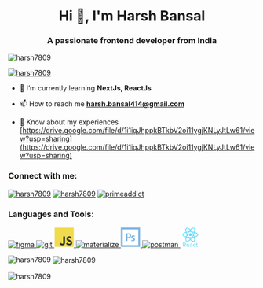 <h1 align="center">Hi 👋, I'm Harsh Bansal</h1>
<h3 align="center">A passionate frontend developer from India</h3>

<p align="left"> <img src="https://komarev.com/ghpvc/?username=harsh7809&label=Profile%20views&color=0e75b6&style=flat" alt="harsh7809" /> </p>

<p align="left"> <a href="https://github.com/ryo-ma/github-profile-trophy"><img src="https://github-profile-trophy.vercel.app/?username=harsh7809" alt="harsh7809" /></a> </p>

- 🌱 I’m currently learning **NextJs, ReactJs**

- 📫 How to reach me **harsh.bansal414@gmail.com**

- 📄 Know about my experiences [https://drive.google.com/file/d/1i1iqJhppkBTkbV2oi11ygjKNLyJtLw61/view?usp=sharing](https://drive.google.com/file/d/1i1iqJhppkBTkbV2oi11ygjKNLyJtLw61/view?usp=sharing)

<h3 align="left">Connect with me:</h3>
<p align="left">
<a href="https://linkedin.com/in/harsh7809" target="blank"><img align="center" src="https://raw.githubusercontent.com/rahuldkjain/github-profile-readme-generator/master/src/images/icons/Social/linked-in-alt.svg" alt="harsh7809" height="30" width="40" /></a>
<a href="https://fb.com/harsh7809" target="blank"><img align="center" src="https://raw.githubusercontent.com/rahuldkjain/github-profile-readme-generator/master/src/images/icons/Social/facebook.svg" alt="harsh7809" height="30" width="40" /></a>
<a href="https://instagram.com/primeaddict" target="blank"><img align="center" src="https://raw.githubusercontent.com/rahuldkjain/github-profile-readme-generator/master/src/images/icons/Social/instagram.svg" alt="primeaddict" height="30" width="40" /></a>
</p>

<h3 align="left">Languages and Tools:</h3>
<p align="left"> <a href="https://www.figma.com/" target="_blank" rel="noreferrer"> <img src="https://www.vectorlogo.zone/logos/figma/figma-icon.svg" alt="figma" width="40" height="40"/> </a> <a href="https://git-scm.com/" target="_blank" rel="noreferrer"> <img src="https://www.vectorlogo.zone/logos/git-scm/git-scm-icon.svg" alt="git" width="40" height="40"/> </a> <a href="https://developer.mozilla.org/en-US/docs/Web/JavaScript" target="_blank" rel="noreferrer"> <img src="https://raw.githubusercontent.com/devicons/devicon/master/icons/javascript/javascript-original.svg" alt="javascript" width="40" height="40"/> </a> <a href="https://materializecss.com/" target="_blank" rel="noreferrer"> <img src="https://raw.githubusercontent.com/prplx/svg-logos/5585531d45d294869c4eaab4d7cf2e9c167710a9/svg/materialize.svg" alt="materialize" width="40" height="40"/> </a> <a href="https://www.photoshop.com/en" target="_blank" rel="noreferrer"> <img src="https://raw.githubusercontent.com/devicons/devicon/master/icons/photoshop/photoshop-line.svg" alt="photoshop" width="40" height="40"/> </a> <a href="https://postman.com" target="_blank" rel="noreferrer"> <img src="https://www.vectorlogo.zone/logos/getpostman/getpostman-icon.svg" alt="postman" width="40" height="40"/> </a> <a href="https://reactjs.org/" target="_blank" rel="noreferrer"> <img src="https://raw.githubusercontent.com/devicons/devicon/master/icons/react/react-original-wordmark.svg" alt="react" width="40" height="40"/> </a> </p>

<p><img align="left" src="https://github-readme-stats.vercel.app/api/top-langs?username=harsh7809&show_icons=true&locale=en&layout=compact" alt="harsh7809" /></p>

<p>&nbsp;<img align="center" src="https://github-readme-stats.vercel.app/api?username=harsh7809&show_icons=true&locale=en" alt="harsh7809" /></p>

<p><img align="center" src="https://github-readme-streak-stats.herokuapp.com/?user=harsh7809&" alt="harsh7809" /></p>
